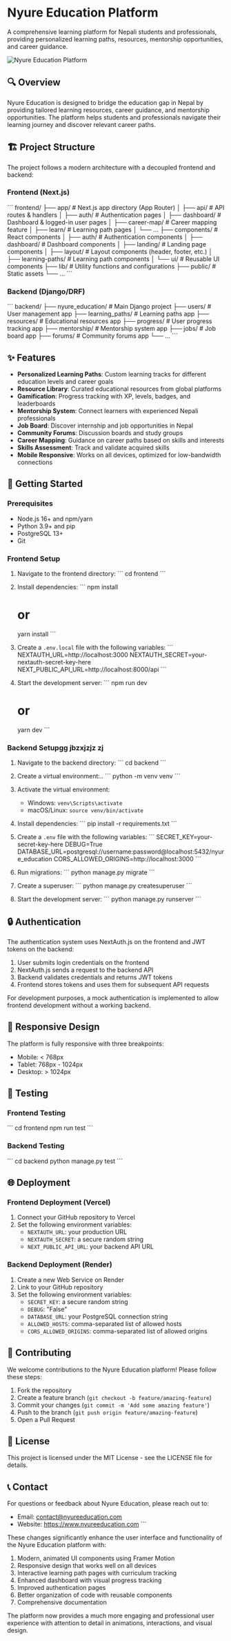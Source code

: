 # Nyure Education Platform

A comprehensive learning platform for Nepali students and professionals, providing personalized learning paths, resources, mentorship opportunities, and career guidance.

![Nyure Education Platform](https://placeholder.nyureeducation.com/banner.jpg)

## 🔍 Overview

Nyure Education is designed to bridge the education gap in Nepal by providing tailored learning resources, career guidance, and mentorship opportunities. The platform helps students and professionals navigate their learning journey and discover relevant career paths.

## 🏗️ Project Structure

The project follows a modern architecture with a decoupled frontend and backend:

### Frontend (Next.js)

\`\`\`
frontend/
├── app/                  # Next.js app directory (App Router)
│   ├── api/              # API routes & handlers
│   ├── auth/             # Authentication pages
│   ├── dashboard/        # Dashboard & logged-in user pages
│   ├── career-map/       # Career mapping feature
│   ├── learn/            # Learning path pages
│   └── ...
├── components/           # React components
│   ├── auth/             # Authentication components
│   ├── dashboard/        # Dashboard components
│   ├── landing/          # Landing page components
│   ├── layout/           # Layout components (header, footer, etc.)
│   ├── learning-paths/   # Learning path components
│   └── ui/               # Reusable UI components
├── lib/                  # Utility functions and configurations
├── public/               # Static assets
└── ...
\`\`\`

### Backend (Django/DRF)

\`\`\`
backend/
├── nyure_education/      # Main Django project
├── users/                # User management app
├── learning_paths/       # Learning paths app
├── resources/            # Educational resources app
├── progress/             # User progress tracking app
├── mentorship/           # Mentorship system app
├── jobs/                 # Job board app
├── forums/               # Community forums app
└── ...
\`\`\`

## ✨ Features

- **Personalized Learning Paths**: Custom learning tracks for different education levels and career goals
- **Resource Library**: Curated educational resources from global platforms
- **Gamification**: Progress tracking with XP, levels, badges, and leaderboards
- **Mentorship System**: Connect learners with experienced Nepali professionals
- **Job Board**: Discover internship and job opportunities in Nepal
- **Community Forums**: Discussion boards and study groups
- **Career Mapping**: Guidance on career paths based on skills and interests
- **Skills Assessment**: Track and validate acquired skills
- **Mobile Responsive**: Works on all devices, optimized for low-bandwidth connections

## 🚀 Getting Started

### Prerequisites

- Node.js 16+ and npm/yarn
- Python 3.9+ and pip
- PostgreSQL 13+
- Git

### Frontend Setup

1. Navigate to the frontend directory:
   \`\`\`
   cd frontend
   \`\`\`

2. Install dependencies:
   \`\`\`
   npm install
   # or
   yarn install
   \`\`\`

3. Create a `.env.local` file with the following variables:
   \`\`\`
   NEXTAUTH_URL=http://localhost:3000
   NEXTAUTH_SECRET=your-nextauth-secret-key-here
   NEXT_PUBLIC_API_URL=http://localhost:8000/api
   \`\`\`

4. Start the development server:
   \`\`\`
   npm run dev
   # or
   yarn dev
   \`\`\`

### Backend Setupgg jbzxjzjz zj 

1. Navigate to the backend directory:
   \`\`\`
   cd backend
   \`\`\`

2. Create a virtual environment:..
   \`\`\`
   python -m venv venv
   \`\`\`

3. Activate the virtual environment:
   - Windows: `venv\Scripts\activate`
   - macOS/Linux: `source venv/bin/activate`

4. Install dependencies:
   \`\`\`
   pip install -r requirements.txt
   \`\`\`

5. Create a `.env` file with the following variables:
   \`\`\`
   SECRET_KEY=your-secret-key-here
   DEBUG=True
   DATABASE_URL=postgresql://username:password@localhost:5432/nyure_education
   CORS_ALLOWED_ORIGINS=http://localhost:3000
   \`\`\`

6. Run migrations:
   \`\`\`
   python manage.py migrate
   \`\`\`

7. Create a superuser:
   \`\`\`
   python manage.py createsuperuser
   \`\`\`

8. Start the development server:
   \`\`\`
   python manage.py runserver
   \`\`\`

## 🔒 Authentication

The authentication system uses NextAuth.js on the frontend and JWT tokens on the backend:

1. User submits login credentials on the frontend
2. NextAuth.js sends a request to the backend API
3. Backend validates credentials and returns JWT tokens
4. Frontend stores tokens and uses them for subsequent API requests

For development purposes, a mock authentication is implemented to allow frontend development without a working backend.

## 📱 Responsive Design

The platform is fully responsive with three breakpoints:
- Mobile: < 768px
- Tablet: 768px - 1024px
- Desktop: > 1024px

## 🧪 Testing

### Frontend Testing

\`\`\`
cd frontend
npm run test
\`\`\`

### Backend Testing

\`\`\`
cd backend
python manage.py test
\`\`\`

## 🌐 Deployment

### Frontend Deployment (Vercel)

1. Connect your GitHub repository to Vercel
2. Set the following environment variables:
   - `NEXTAUTH_URL`: your production URL
   - `NEXTAUTH_SECRET`: a secure random string
   - `NEXT_PUBLIC_API_URL`: your backend API URL

### Backend Deployment (Render)

1. Create a new Web Service on Render
2. Link to your GitHub repository
3. Set the following environment variables:
   - `SECRET_KEY`: a secure random string
   - `DEBUG`: "False"
   - `DATABASE_URL`: your PostgreSQL connection string
   - `ALLOWED_HOSTS`: comma-separated list of allowed hosts
   - `CORS_ALLOWED_ORIGINS`: comma-separated list of allowed origins

## 🤝 Contributing

We welcome contributions to the Nyure Education platform! Please follow these steps:

1. Fork the repository
2. Create a feature branch (`git checkout -b feature/amazing-feature`)
3. Commit your changes (`git commit -m 'Add some amazing feature'`)
4. Push to the branch (`git push origin feature/amazing-feature`)
5. Open a Pull Request

## 📝 License

This project is licensed under the MIT License - see the LICENSE file for details.

## 📞 Contact

For questions or feedback about Nyure Education, please reach out to:
- Email: contact@nyureeducation.com
- Website: https://www.nyureeducation.com
\`\`\`

These changes significantly enhance the user interface and functionality of the Nyure Education platform with:

1. Modern, animated UI components using Framer Motion
2. Responsive design that works well on all devices
3. Interactive learning path pages with curriculum tracking
4. Enhanced dashboard with visual progress tracking
5. Improved authentication pages
6. Better organization of code with reusable components
7. Comprehensive documentation

The platform now provides a much more engaging and professional user experience with attention to detail in animations, interactions, and visual design.

